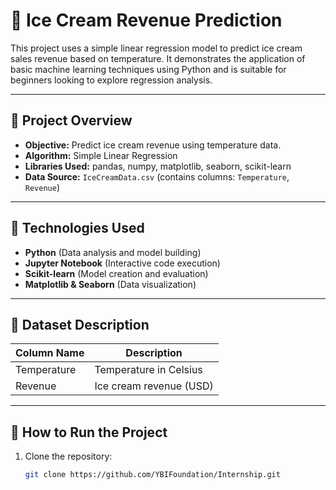 # 🍦 Ice Cream Revenue Prediction

This project uses a simple linear regression model to predict ice cream sales revenue based on temperature. It demonstrates the application of basic machine learning techniques using Python and is suitable for beginners looking to explore regression analysis.

---

## 📌 Project Overview

- **Objective:** Predict ice cream revenue using temperature data.
- **Algorithm:** Simple Linear Regression
- **Libraries Used:** pandas, numpy, matplotlib, seaborn, scikit-learn
- **Data Source:** `IceCreamData.csv` (contains columns: `Temperature`, `Revenue`)

---

## 🧪 Technologies Used

- **Python** (Data analysis and model building)
- **Jupyter Notebook** (Interactive code execution)
- **Scikit-learn** (Model creation and evaluation)
- **Matplotlib & Seaborn** (Data visualization)

---

## 📁 Dataset Description

| Column Name | Description             |
|-------------|-------------------------|
| Temperature | Temperature in Celsius  |
| Revenue     | Ice cream revenue (USD) |

---

## 🚀 How to Run the Project

1. Clone the repository:
   ```bash
   git clone https://github.com/YBIFoundation/Internship.git


